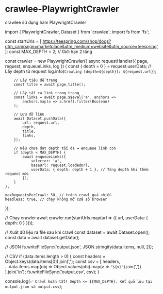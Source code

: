 # crawlee-PlaywrightCrawler
crawlee sử dụng hàm PlaywrightCrawler

import { PlaywrightCrawler, Dataset } from 'crawlee';
import fs from 'fs';

const startUrls = ['https://teespring.com/shop/dogs?utm_campaign=marketplace&utm_medium=website&utm_source=teespring'];
const MAX_DEPTH = 2; // Giới hạn 2 tầng

const crawler = new PlaywrightCrawler({
    async requestHandler({ page, request, enqueueLinks, log }) {
        const { depth = 0 } = request.userData; // Lấy depth từ request
        log.info(`Crawling [depth=${depth}]: ${request.url}`);

        // Lấy tiêu đề trang
        const title = await page.title();

        // Lấy tất cả link trong trang
        const links = await page.$$eval('a', anchors =>
            anchors.map(a => a.href).filter(Boolean)
        );

        // Lưu dữ liệu
        await Dataset.pushData({
            url: request.url,
            depth,
            title,
            links,
        });

        // Nếu chưa đạt depth tối đa → enqueue link con
        if (depth < MAX_DEPTH) {
            await enqueueLinks({
                selector: 'a',
                baseUrl: request.loadedUrl,
                userData: { depth: depth + 1 }, // Tăng depth khi thêm request mới
            });
        }
    },

    maxRequestsPerCrawl: 50, // tránh crawl quá nhiều
    headless: true, // chạy không mở cửa sổ browser
});

// Chạy crawler
await crawler.run(startUrls.map(url => ({ url, userData: { depth: 0 } })));

// Xuất dữ liệu ra file sau khi crawl
const dataset = await Dataset.open();
const data = await dataset.getData();

// JSON
fs.writeFileSync('output.json', JSON.stringify(data.items, null, 2));

// CSV
if (data.items.length > 0) {
    const headers = Object.keys(data.items[0]).join(',');
    const csv = [
        headers,
        ...data.items.map(obj => Object.values(obj).map(v => `"${v}"`).join(','))
    ].join('\n');
    fs.writeFileSync('output.csv', csv);
}

console.log(`✅ Crawl hoàn tất! Depth <= ${MAX_DEPTH}. Kết quả lưu tại output.json và output.csv`);
